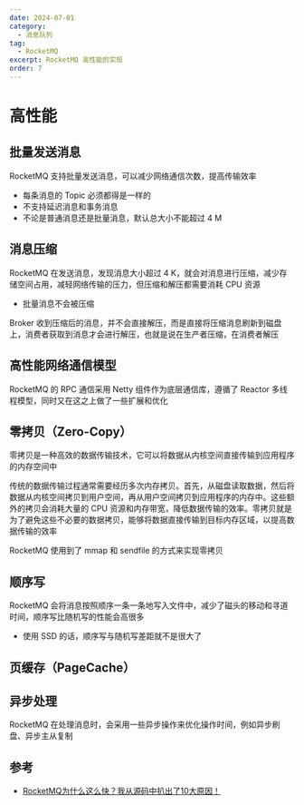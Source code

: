 ```yaml
---
date: 2024-07-01
category:
  - 消息队列
tag:
  - RocketMQ
excerpt: RocketMQ 高性能的实现
order: 7
---
```


# 高性能

## 批量发送消息

RocketMQ 支持批量发送消息，可以减少网络通信次数，提高传输效率

- 每条消息的 Topic 必须都得是一样的
- 不支持延迟消息和事务消息
- 不论是普通消息还是批量消息，默认总大小不能超过 4 M

## 消息压缩

RocketMQ 在发送消息，发现消息大小超过 4 K，就会对消息进行压缩，减少存储空间占用，减轻网络传输的压力，但压缩和解压都需要消耗 CPU 资源

- 批量消息不会被压缩

Broker 收到压缩后的消息，并不会直接解压，而是直接将压缩消息刷新到磁盘上，消费者获取到消息才会进行解压，也就是说在生产者压缩，在消费者解压

## 高性能网络通信模型

RocketMQ 的 RPC 通信采用 Netty 组件作为底层通信库，遵循了 Reactor 多线程模型，同时又在这之上做了一些扩展和优化

## 零拷贝（Zero-Copy）

零拷贝是一种高效的数据传输技术，它可以将数据从内核空间直接传输到应用程序的内存空间中

传统的数据传输过程通常需要经历多次内存拷贝。首先，从磁盘读取数据，然后将数据从内核空间拷贝到用户空间，再从用户空间拷贝到应用程序的内存中。这些额外的拷贝会消耗大量的 CPU 资源和内存带宽，降低数据传输的效率。零拷贝就是为了避免这些不必要的数据拷贝，能够将数据直接传输到目标内存区域，以提高数据传输的效率

RocketMQ 使用到了 mmap 和 sendfile 的方式来实现零拷贝

## 顺序写

RocketMQ 会将消息按照顺序一条一条地写入文件中，减少了磁头的移动和寻道时间，顺序写比随机写的性能会高很多

- 使用 SSD 的话，顺序写与随机写差距就不是很大了

## 页缓存（PageCache）

## 异步处理

RocketMQ 在处理消息时，会采用一些异步操作来优化操作时间，例如异步刷盘、异步主从复制

## 参考

- [RocketMQ为什么这么快？我从源码中扒出了10大原因！](https://mp.weixin.qq.com/s/y1-A-SHAkGdg9IOTeUtPxg)
